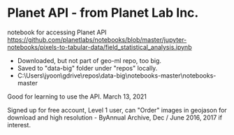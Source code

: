 # Planet API - from Planet Lab Inc.  

notebook for accessing Planet API  
https://github.com/planetlabs/notebooks/blob/master/jupyter-notebooks/pixels-to-tabular-data/field_statistical_analysis.ipynb  

 * Downloaded, but not part of geo-ml repo, too big. 
 * Saved to "data-big" folder under "repos" locally. 
 * C:\Users\jyoon\gdrive\repos\data-big\notebooks-master\notebooks-master  

Good for learning to use the API. 
March 13, 2021  

Signed up for free account, Level 1 user, can "Order" images in geojason for download and high resolution - ByAnnual Archive, Dec / June 2016, 2017 if interest. 
